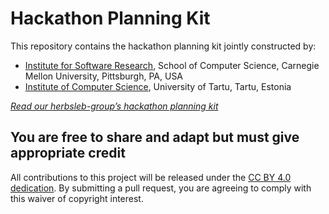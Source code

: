 # Hackathon Planning Kit

This repository contains the hackathon planning kit jointly constructed by:
-	[Institute for Software Research](https://www.isri.cmu.edu/), School of Computer Science, Carnegie Mellon University, Pittsburgh, PA, USA
-	[Institute of Computer Science](https://www.cs.ut.ee/en), University of Tartu, Tartu, Estonia

[*Read our herbsleb-group’s hackathon planning kit*](https://hackathon-planning-kit.org/)

## You are free to share and adapt but must give appropriate credit
All contributions to this project will be released under the [CC BY 4.0 dedication](https://creativecommons.org/licenses/by/4.0/). By submitting a pull request, you are agreeing to comply with this waiver of copyright interest.

